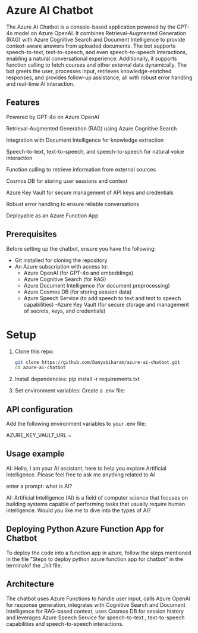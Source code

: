 # Azure AI Chatbot
The Azure AI Chatbot is a console-based application powered by the GPT-4o model on Azure OpenAI. It combines Retrieval-Augmented Generation (RAG) with Azure Cognitive Search and Document Intelligence to provide context-aware answers from uploaded documents. The bot supports speech-to-text, text-to-speech, and even speech-to-speech interactions, enabling a natural conversational experience. Additionally, it supports function calling to fetch courses and other external data dynamically. The bot greets the user, processes input, retrieves knowledge-enriched responses, and provides follow-up assistance, all with robust error handling and real-time AI interaction.

## Features
Powered by GPT-4o on Azure OpenAI

Retrieval-Augmented Generation (RAG) using Azure Cognitive Search

Integration with Document Intelligence for knowledge extraction

Speech-to-text, text-to-speech, and speech-to-speech for natural voice interaction

Function calling to retrieve information from external sources

Cosmos DB for storing user sessions and context

Azure Key Vault for secure management of API keys and credentials

Robust error handling to ensure reliable conversations

Deployable as an Azure Function App

## Prerequisites

Before setting up the chatbot, ensure you have the following:

- Git installed for cloning the repository  
- An Azure subscription with access to:  
  - Azure OpenAI (for GPT-4o and embeddings)  
  - Azure Cognitive Search (for RAG)  
  - Azure Document Intelligence (for document preprocessing)  
  - Azure Cosmos DB (for storing session data)  
  - Azure Speech Service (to add speech to text and text to speech capabilities)
  -Azure Key Vault (for secure storage and management of secrets, keys, and credentials)


# Setup

1. Clone this repo:
   ```bash
   git clone https://github.com/Danyabikaram/azure-ai-chatbot.git
   cd azure-ai-chatbot
   
2. Install dependencies:
   pip install -r requirements.txt

3. Set environment variables:
Create a .env file:

   
## API configuration
Add the following environment variables to your .env file:

AZURE_KEY_VAULT_URL = <your-key-vault-url>



## Usage example
AI: Hello, I am your AI assistant, here to help you explore Artificial Intelligence. Please feel free to ask me anything related to AI

enter a prompt: what is AI?

AI: Artificial Intelligence (AI) is a field of computer science that focuses on building systems capable of performing tasks that usually require human intelligence.
Would you like me to dive into the types of AI?



## Deploying Python Azure Function App for Chatbot
To deploy the code into a function app in azure, follow the steps mentioned in the file "Steps to deploy python azure function app for chatbot" in the terminalof the __init_ file.

## Architecture
The chatbot uses Azure Functions to handle user input, calls Azure OpenAI for response generation, integrates with Cognitive Search and Document Intelligence for RAG-based context, uses Cosmos DB for session history and leverages Azure Speech Service for speech-to-text , text-to-speech capabilities and speech-to-speech interactions.


                      













